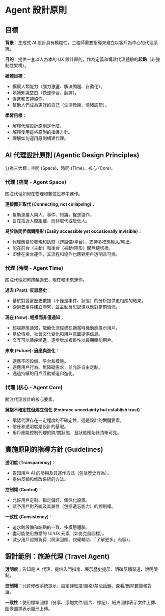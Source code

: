# Agent 設計原則

## 目標
**背景**：生成式 AI 設計具有模糊性，工程師需要指導來建立以客戶為中心的代理系統。

**目的**：提供一套以人為本的 UX 設計原則，作為定義和構建代理體驗的**起點**（非強制性架構）。

**總體目標**：
*   擴展人類能力（腦力激盪、解決問題、自動化）。
*   填補知識空白（快速學習、翻譯）。
*   促進和支持協作。
*   幫助人們成為更好的自己（生活教練、情緒調節）。

**學習目標**：
*   解釋代理設計原則是什麼。
*   解釋使用這些原則的指導方針。
*   理解如何運用原則構建代理。

## AI 代理設計原則 (Agentic Design Principles)

分為三大類：空間 (Space)、時間 (Time)、核心 (Core)。

### 代理 (空間 - Agent Space)
關注代理如何在物理和數位世界中運作。

**連接而非取代 (Connecting, not collapsing)**：
*   幫助連接人與人、事件、知識，促進協作。
*   旨在拉近人際距離，而非取代或貶低人。

**易於訪問但偶爾隱形 (Easily accessible yet occasionally invisible)**：
*   代理應易於發現和訪問（跨設備/平台），支持多模態輸入/輸出。
*   能在前台（主動）和後台（被動/隱形）間無縫切換。
*   即使在後台運作，其流程和協作也應對用戶透明且可控。

### 代理 (時間 - Agent Time)
關注代理如何跨越過去、現在和未來運作。

**過去 (Past): 反思歷史**：
*   基於對豐富歷史數據（不僅是事件、狀態）的分析提供更相關的結果。
*   從過去事件建立聯繫，並主動反思記憶以應對當前情況。

**現在 (Now): 輕推而非僅通知**：
*   超越靜態通知，能簡化流程或在適當時機動態提示用戶。
*   基於情境、社會文化變化和用戶意圖提供信息。
*   交互可以循序漸進，逐步增加複雜性以長期賦能用戶。

**未來 (Future): 適應與進化**：
*   適應不同設備、平台和模態。
*   適應用戶行為、無障礙需求，並允許自由定制。
*   通過持續的用戶互動塑造和進化。

### 代理 (核心 - Agent Core)
關注代理設計的核心要素。

**擁抱不確定性但建立信任 (Embrace uncertainty but establish trust)**：
*   承認代理存在一定程度的不確定性，這是設計的關鍵要素。
*   信任和透明度是設計的基礎。
*   用戶應能控制代理的開/關狀態，且狀態應始終清晰可見。

## 實施原則的指導方針 (Guidelines)

**透明度 (Transparency)**：
*   告知用戶 AI 的參與及其運作方式（包括歷史行為）。
*   提供反饋和修改系統的方法。

**控制權 (Control)**：
*   允許用戶定制、指定偏好、個性化設置。
*   賦予用戶對系統及其屬性（包括遺忘能力）的控制權。

**一致性 (Consistency)**：
*   追求跨設備和端點的一致、多模態體驗。
*   盡可能使用熟悉的 UI/UX 元素（如麥克風圖標）。
*   減少用戶認知負荷（簡潔回應、視覺輔助、「了解更多」內容）。

## 設計範例：旅遊代理 (Travel Agent)
**透明度**：告知是 AI 代理、提供入門指南、展示歷史提示、明確反饋渠道、說明限制。

**控制權**：允許修改系統提示、設定詳細度/風格/禁忌話題、查看/刪除數據和對話。

**一致性**：使用標準圖標（分享、添加文件/圖片、標記）、紙夾圖標表示文件上傳、圖像圖標表示圖形上傳。